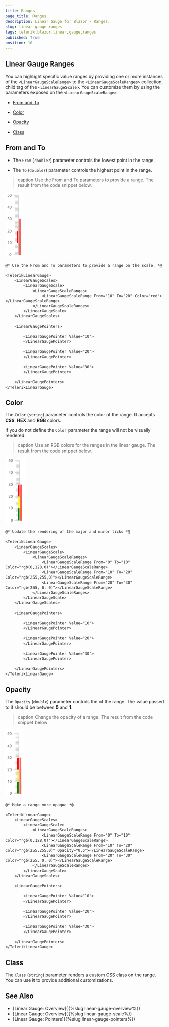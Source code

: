 ```yaml
---
title: Ranges
page_title: Ranges
description: Linear Gauge for Blazor - Ranges.
slug: linear-gauge-ranges
tags: telerik,blazor,linear,gauge,ranges
published: True
position: 10
---
```


## Linear Gauge Ranges

You can highlight specific value ranges by providing one or more instances of the `<LinearGaugeScaleRange>` to the `<LinearGaugeScaleRanges>` collection, child tag of the `<LinearGaugeScale>`. You can customize them by using the parameters exposed on the `<LinearGaugeScaleRange>`:

* [From and To](#from-and-to)

* [Color](#color)

* [Opacity](#opacity)

* [Class](#class)

## From and To

* The `From` (`double?`) parameter controls the lowest point in the range.

* The `To` (`double?`) parameter controls the highest point in the range.

>caption Use the From and To parameters to provide a range. The result from the code snippet below.

![From and To parameters example](images/from-to-range.png)

````CSHTML
@* Use the From and To parameters to provide a range on the scale. *@

<TelerikLinearGauge>
    <LinearGaugeScales>
        <LinearGaugeScale>
            <LinearGaugeScaleRanges>
                <LinearGaugeScaleRange From="10" To="20" Color="red"></LinearGaugeScaleRange>
            </LinearGaugeScaleRanges>
        </LinearGaugeScale>
    </LinearGaugeScales>

    <LinearGaugePointers>

        <LinearGaugePointer Value="10">
        </LinearGaugePointer>

        <LinearGaugePointer Value="20">
        </LinearGaugePointer>

        <LinearGaugePointer Value="30">
        </LinearGaugePointer>

    </LinearGaugePointers>
</TelerikLinearGauge>
````

## Color

The `Color` (`string`) parameter controls the color of the range. It accepts **CSS**, **HEX** and **RGB** colors.

If you do not define the `Color` parameter the range will not be visually rendered.

>caption Use an RGB colors for the ranges in the linear gauge. The result from the code snippet below.

![Color parameter screenshot](images/color-parameter-ranges.png)

````CSHTML
@* Update the rendering of the major and minor ticks *@

<TelerikLinearGauge>
    <LinearGaugeScales>
        <LinearGaugeScale>
            <LinearGaugeScaleRanges>
                <LinearGaugeScaleRange From="0" To="10" Color="rgb(0,128,0)"></LinearGaugeScaleRange>
                <LinearGaugeScaleRange From="10" To="20" Color="rgb(255,255,0)"></LinearGaugeScaleRange>
                <LinearGaugeScaleRange From="20" To="30" Color="rgb(255, 0, 0)"></LinearGaugeScaleRange>
            </LinearGaugeScaleRanges>
        </LinearGaugeScale>
    </LinearGaugeScales>

    <LinearGaugePointers>

        <LinearGaugePointer Value="10">
        </LinearGaugePointer>

        <LinearGaugePointer Value="20">
        </LinearGaugePointer>

        <LinearGaugePointer Value="30">
        </LinearGaugePointer>

    </LinearGaugePointers>
</TelerikLinearGauge>
````

## Opacity

The `Opacity` (`double`) parameter controls the of the range. The value passed to it should be between **0** and **1**.

>caption Change the opacity of a range. The result from the code snippet below

![Mirror the linear gauge](images/opacity-parameter-ranges.png)

````CSHTML
@* Make a range more opaque *@

<TelerikLinearGauge>
    <LinearGaugeScales>
        <LinearGaugeScale>
            <LinearGaugeScaleRanges>
                <LinearGaugeScaleRange From="0" To="10" Color="rgb(0,128,0)"></LinearGaugeScaleRange>
                <LinearGaugeScaleRange From="10" To="20" Color="rgb(255,255,0)" Opacity="0.5"></LinearGaugeScaleRange>
                <LinearGaugeScaleRange From="20" To="30" Color="rgb(255, 0, 0)"></LinearGaugeScaleRange>
            </LinearGaugeScaleRanges>
        </LinearGaugeScale>
    </LinearGaugeScales>

    <LinearGaugePointers>

        <LinearGaugePointer Value="10">
        </LinearGaugePointer>

        <LinearGaugePointer Value="20">
        </LinearGaugePointer>

        <LinearGaugePointer Value="30">
        </LinearGaugePointer>

    </LinearGaugePointers>
</TelerikLinearGauge>
````

## Class

The `Class` (`string`) parameter renders a custom CSS class on the range. You can use it to provide additional customizations. 

## See Also

* [Linear Gauge: Overview]({%slug linear-gauge-overview%})
* [Linear Gauge: Overview]({%slug linear-gauge-scale%})
* [Linear Gauge: Pointers]({%slug linear-gauge-pointers%})
